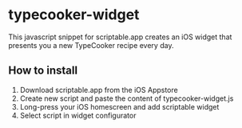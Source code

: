 # typecooker-widget
This javascript snippet for scriptable.app creates an iOS widget that presents you a new TypeCooker recipe every day.

## How to install

1. Download scriptable.app from the iOS Appstore
2. Create new script and paste the content of typecooker-widget.js
3. Long-press your iOS homescreen and add scriptable widget
4. Select script in widget configurator

